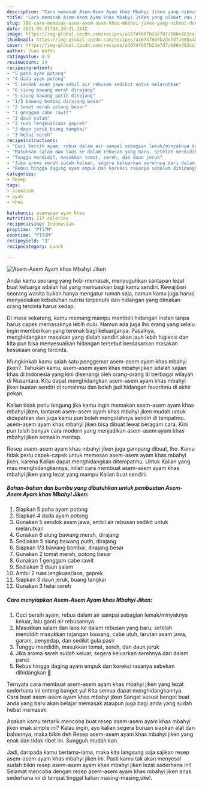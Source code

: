 ```yaml
---
description: "Cara memasak Asem-Asem Ayam khas Mbahyi Jiken yang nikmat dan Mudah Dibuat"
title: "Cara memasak Asem-Asem Ayam khas Mbahyi Jiken yang nikmat dan Mudah Dibuat"
slug: 706-cara-memasak-asem-asem-ayam-khas-mbahyi-jiken-yang-nikmat-dan-mudah-dibuat
date: 2021-05-21T14:39:21.334Z
image: https://img-global.cpcdn.com/recipes/a1074f607b2de7d7/680x482cq70/asem-asem-ayam-khas-mbahyi-jiken-foto-resep-utama.jpg
thumbnail: https://img-global.cpcdn.com/recipes/a1074f607b2de7d7/680x482cq70/asem-asem-ayam-khas-mbahyi-jiken-foto-resep-utama.jpg
cover: https://img-global.cpcdn.com/recipes/a1074f607b2de7d7/680x482cq70/asem-asem-ayam-khas-mbahyi-jiken-foto-resep-utama.jpg
author: Juan Watts
ratingvalue: 4.9
reviewcount: 14
recipeingredient:
- "5 paha ayam potong"
- "4 dada ayam potong"
- "5 sendok asam jawa ambil air rebusan sedikit untuk melarutkan"
- "6 siung bawang merah dirajang"
- "5 siung bawang putih dirajang"
- "1/3 bawang bombai dirajang besar"
- "2 tomat merah potong besar"
- "1 genggam cabe rawit"
- "3 daun salam"
- "2 ruas lengkuaslaos geprek"
- "3 daun jeruk buang tangkai"
- "3 helai sereh"
recipeinstructions:
- "Cuci bersih ayam, rebus dalam air sampai sebagian lemak/minyaknya keluar, lalu ganti air rebusannya"
- "Masukkan salam dan laos ke dalam rebusan yang baru, setelah mendidih masukkan rajangan bawang, cabe utuh, larutan asam jawa, garam, penyedap, dan sedikit gula pasir"
- "Tunggu mendidih, masukkan tomat, sereh, dan daun jeruk"
- "Jika aroma sereh sudah keluar, segera keluarkan serehnya dari dalam panci"
- "Rebus hingga daging ayam empuk dan koreksi rasanya sebelum dihidangkan 🖤"
categories:
- Resep
tags:
- asemasem
- ayam
- khas

katakunci: asemasem ayam khas 
nutrition: 217 calories
recipecuisine: Indonesian
preptime: "PT17M"
cooktime: "PT35M"
recipeyield: "3"
recipecategory: Lunch

---
```



![Asem-Asem Ayam khas Mbahyi Jiken](https://img-global.cpcdn.com/recipes/a1074f607b2de7d7/680x482cq70/asem-asem-ayam-khas-mbahyi-jiken-foto-resep-utama.jpg)

Andai kamu seorang yang hobi memasak, menyuguhkan santapan lezat buat keluarga adalah hal yang memuaskan bagi kamu sendiri. Kewajiban seorang  wanita bukan hanya mengatur rumah saja, namun kamu juga harus menyediakan kebutuhan nutrisi terpenuhi dan hidangan yang dimakan orang tercinta harus sedap.

Di masa  sekarang, kamu memang mampu membeli hidangan instan tanpa harus capek memasaknya lebih dulu. Namun ada juga lho orang yang selalu ingin memberikan yang terenak bagi keluarganya. Pasalnya, menghidangkan masakan yang diolah sendiri akan jauh lebih higienis dan kita pun bisa menyesuaikan hidangan tersebut berdasarkan masakan kesukaan orang tercinta. 



Mungkinkah kamu salah satu penggemar asem-asem ayam khas mbahyi jiken?. Tahukah kamu, asem-asem ayam khas mbahyi jiken adalah sajian khas di Indonesia yang kini disenangi oleh orang-orang di berbagai wilayah di Nusantara. Kita dapat menghidangkan asem-asem ayam khas mbahyi jiken buatan sendiri di rumahmu dan boleh jadi hidangan favoritmu di akhir pekan.

Kalian tidak perlu bingung jika kamu ingin memakan asem-asem ayam khas mbahyi jiken, lantaran asem-asem ayam khas mbahyi jiken mudah untuk didapatkan dan juga kamu pun boleh mengolahnya sendiri di tempatmu. asem-asem ayam khas mbahyi jiken bisa dibuat lewat beragam cara. Kini pun telah banyak cara modern yang menjadikan asem-asem ayam khas mbahyi jiken semakin mantap.

Resep asem-asem ayam khas mbahyi jiken juga gampang dibuat, lho. Kamu tidak perlu capek-capek untuk memesan asem-asem ayam khas mbahyi jiken, karena Kalian dapat menghidangkan ditempatmu. Untuk Kalian yang mau menghidangkannya, inilah cara membuat asem-asem ayam khas mbahyi jiken yang lezat yang mampu Kalian buat sendiri.

<!--inarticleads1-->

##### Bahan-bahan dan bumbu yang dibutuhkan untuk pembuatan Asem-Asem Ayam khas Mbahyi Jiken:

1. Siapkan 5 paha ayam potong
1. Siapkan 4 dada ayam potong
1. Gunakan 5 sendok asam jawa, ambil air rebusan sedikit untuk melarutkan
1. Gunakan 6 siung bawang merah, dirajang
1. Sediakan 5 siung bawang putih, dirajang
1. Siapkan 1/3 bawang bombai, dirajang besar
1. Gunakan 2 tomat merah, potong besar
1. Gunakan 1 genggam cabe rawit
1. Sediakan 3 daun salam
1. Ambil 2 ruas lengkuas/laos, geprek
1. Siapkan 3 daun jeruk, buang tangkai
1. Gunakan 3 helai sereh




<!--inarticleads2-->

##### Cara menyiapkan Asem-Asem Ayam khas Mbahyi Jiken:

1. Cuci bersih ayam, rebus dalam air sampai sebagian lemak/minyaknya keluar, lalu ganti air rebusannya
1. Masukkan salam dan laos ke dalam rebusan yang baru, setelah mendidih masukkan rajangan bawang, cabe utuh, larutan asam jawa, garam, penyedap, dan sedikit gula pasir
1. Tunggu mendidih, masukkan tomat, sereh, dan daun jeruk
1. Jika aroma sereh sudah keluar, segera keluarkan serehnya dari dalam panci
1. Rebus hingga daging ayam empuk dan koreksi rasanya sebelum dihidangkan 🖤




Ternyata cara membuat asem-asem ayam khas mbahyi jiken yang lezat sederhana ini enteng banget ya! Kita semua dapat menghidangkannya. Cara buat asem-asem ayam khas mbahyi jiken Sangat sesuai banget buat anda yang baru akan belajar memasak ataupun juga bagi anda yang sudah hebat memasak.

Apakah kamu tertarik mencoba buat resep asem-asem ayam khas mbahyi jiken enak simple ini? Kalau ingin, ayo kalian segera buruan siapkan alat dan bahannya, maka bikin deh Resep asem-asem ayam khas mbahyi jiken yang enak dan tidak ribet ini. Sungguh mudah kan. 

Jadi, daripada kamu berlama-lama, maka kita langsung saja sajikan resep asem-asem ayam khas mbahyi jiken ini. Pasti kamu tak akan menyesal sudah bikin resep asem-asem ayam khas mbahyi jiken lezat sederhana ini! Selamat mencoba dengan resep asem-asem ayam khas mbahyi jiken enak sederhana ini di tempat tinggal kalian masing-masing,oke!.

